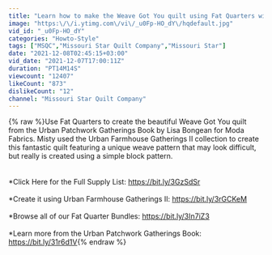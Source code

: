```yaml
---
title: "Learn how to make the Weave Got You quilt using Fat Quarters with Misty on Missouri Star LIVE!"
image: "https:\/\/i.ytimg.com\/vi\/_u0Fp-HO_dY\/hqdefault.jpg"
vid_id: "_u0Fp-HO_dY"
categories: "Howto-Style"
tags: ["MSQC","Missouri Star Quilt Company","Missouri Star"]
date: "2021-12-08T02:45:15+03:00"
vid_date: "2021-12-07T17:00:11Z"
duration: "PT14M14S"
viewcount: "12407"
likeCount: "873"
dislikeCount: "12"
channel: "Missouri Star Quilt Company"
---
```

{% raw %}Use Fat Quarters to create the beautiful Weave Got You quilt from the Urban Patchwork Gatherings Book by Lisa Bongean for Moda Fabrics. Misty used the Urban Farmhouse Gatherings II collection to create this fantastic quilt featuring a unique weave pattern that may look difficult, but really is created using a simple block pattern. <br /><br /><br /> *Click Here for the Full Supply List: <a rel="nofollow" target="blank" href="https://bit.ly/3GzSdSr">https://bit.ly/3GzSdSr</a> <br /><br /> *Create it using Urban Farmhouse Gatherings II: <a rel="nofollow" target="blank" href="https://bit.ly/3rGCKeM">https://bit.ly/3rGCKeM</a> <br /><br /> *Browse all of our Fat Quarter Bundles: <a rel="nofollow" target="blank" href="https://bit.ly/3In7iZ3">https://bit.ly/3In7iZ3</a> <br /><br /> *Learn more from the Urban Patchwork Gatherings Book: <a rel="nofollow" target="blank" href="https://bit.ly/31r6d1V">https://bit.ly/31r6d1V</a>{% endraw %}
